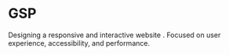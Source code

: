 # GSP
Designing a responsive and interactive website . Focused on user experience, accessibility, and performance.
